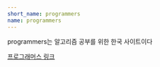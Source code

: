 ```yaml
---
short_name: programmers 
name: programmers
---
```


programmers는 알고리즘 공부를 위한 한국 사이트이다

[프로그래머스 링크](https://programmers.co.kr)
